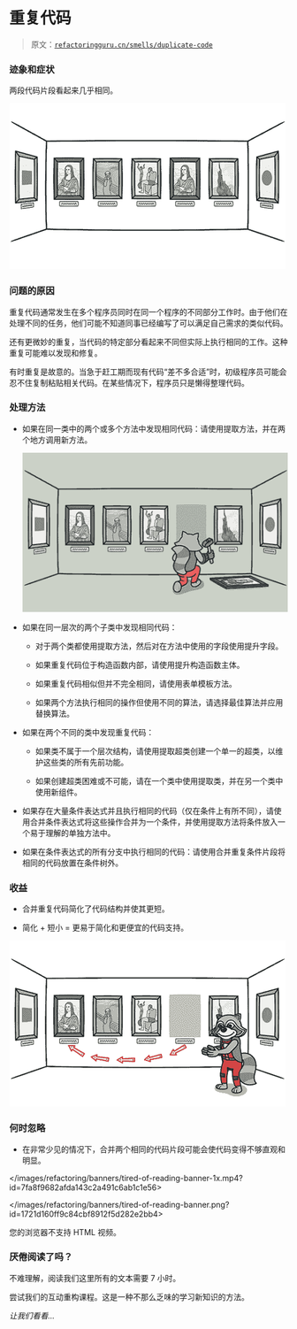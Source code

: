 # 重复代码

> 原文：[`refactoringguru.cn/smells/duplicate-code`](https://refactoringguru.cn/smells/duplicate-code)

### 迹象和症状

两段代码片段看起来几乎相同。

![](img/d1118881809506374244fba663398101.png)

### 问题的原因

重复代码通常发生在多个程序员同时在同一个程序的不同部分工作时。由于他们在处理不同的任务，他们可能不知道同事已经编写了可以满足自己需求的类似代码。

还有更微妙的重复，当代码的特定部分看起来不同但实际上执行相同的工作。这种重复可能难以发现和修复。

有时重复是故意的。当急于赶工期而现有代码“差不多合适”时，初级程序员可能会忍不住复制粘贴相关代码。在某些情况下，程序员只是懒得整理代码。

### 处理方法

+   如果在同一类中的两个或多个方法中发现相同代码：请使用提取方法，并在两个地方调用新方法。

    ![](img/41e8f26836f89d1d5a02c176628e4a2b.png)

+   如果在同一层次的两个子类中发现相同代码：

    +   对于两个类都使用提取方法，然后对在方法中使用的字段使用提升字段。

    +   如果重复代码位于构造函数内部，请使用提升构造函数主体。

    +   如果重复代码相似但并不完全相同，请使用表单模板方法。

    +   如果两个方法执行相同的操作但使用不同的算法，请选择最佳算法并应用替换算法。

+   如果在两个不同的类中发现重复代码：

    +   如果类不属于一个层次结构，请使用提取超类创建一个单一的超类，以维护这些类的所有先前功能。

    +   如果创建超类困难或不可能，请在一个类中使用提取类，并在另一个类中使用新组件。

+   如果存在大量条件表达式并且执行相同的代码（仅在条件上有所不同），请使用合并条件表达式将这些操作合并为一个条件，并使用提取方法将条件放入一个易于理解的单独方法中。

+   如果在条件表达式的所有分支中执行相同的代码：请使用合并重复条件片段将相同的代码放置在条件树外。

### 收益

+   合并重复代码简化了代码结构并使其更短。

+   简化 + 短小 = 更易于简化和更便宜的代码支持。

![](img/441d52b1f9190dcdac9eac15479dea79.png)

### 何时忽略

+   在非常少见的情况下，合并两个相同的代码片段可能会使代码变得不够直观和明显。

</images/refactoring/banners/tired-of-reading-banner-1x.mp4?id=7fa8f9682afda143c2a491c6ab1c1e56>

</images/refactoring/banners/tired-of-reading-banner.png?id=1721d160ff9c84cbf8912f5d282e2bb4>

您的浏览器不支持 HTML 视频。

### 厌倦阅读了吗？

不难理解，阅读我们这里所有的文本需要 7 小时。

尝试我们的互动重构课程。这是一种不那么乏味的学习新知识的方法。

*让我们看看…*

